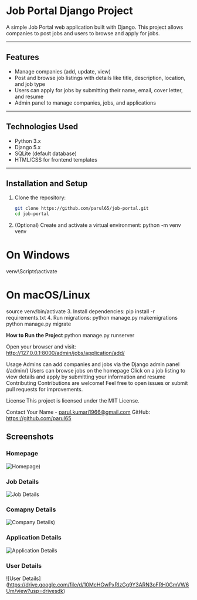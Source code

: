 # Job Portal Django Project

A simple Job Portal web application built with Django. This project allows companies to post jobs and users to browse and apply for jobs.

---

## Features

- Manage companies (add, update, view)
- Post and browse job listings with details like title, description, location, and job type
- Users can apply for jobs by submitting their name, email, cover letter, and resume
- Admin panel to manage companies, jobs, and applications

---

## Technologies Used

- Python 3.x
- Django 5.x
- SQLite (default database)
- HTML/CSS for frontend templates

---

## Installation and Setup

1. Clone the repository:
   ```bash
   git clone https://github.com/parul65/job-portal.git
   cd job-portal
2. (Optional) Create and activate a virtual environment:
   python -m venv venv
# On Windows
venv\Scripts\activate
# On macOS/Linux
source venv/bin/activate
3. Install dependencies:
pip install -r requirements.txt
4. Run migrations:
python manage.py makemigrations
python manage.py migrate

**How to Run the Project**
python manage.py runserver

Open your browser and visit:
http://127.0.0.1:8000/admin/jobs/application/add/

Usage
Admins can add companies and jobs via the Django admin panel (/admin/)
Users can browse jobs on the homepage
Click on a job listing to view details and apply by submitting your information and resume
Contributing
Contributions are welcome! Feel free to open issues or submit pull requests for improvements.

License
This project is licensed under the MIT License.

Contact
Your Name - parul.kumari1966@gmail.com
GitHub: https://github.com/parul65

## Screenshots

### Homepage  
![Homepage](https://drive.google.com/file/d/105ScL2eSnNL_uj9NGTQtX2CjRc2_EQQc/view?usp=drivesdk))

### Job Details  
![Job Details](https://drive.google.com/file/d/105xvr4GrUTYCb08QE1NrR7i0dYXaMt0M/view?usp=drivesdk)

### Comapny Details 
![Company Details](https://drive.google.com/file/d/10D58IwCEskKnfs8S8WfaF4oF9yOiwC0Z/view?usp=drivesdk))

### Application Details
![Application Details](https://drive.google.com/file/d/10KEEIVQpbCe3mWRkUs0LirVfEVqkqPLb/view?usp=drivesdk)

### User Details
![User Details] (https://drive.google.com/file/d/10McHGwPxRIzGg9Y3ARN3oFRH0GmVW6Um/view?usp=drivesdk)


